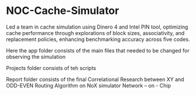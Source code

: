 # NOC-Cache-Simulator

Led a team in cache simulation using Dinero 4 and Intel PIN tool, optimizing cache performance through explorations of block sizes, associativity, and replacement policies, enhancing benchmarking accuracy across five codes.

Here the app folder consists of the main files that needed to be changed for observing the simulation

Projects folder consists of teh scripts 

Report folder consists of the final Correlational Research between XY and ODD-EVEN Routing Algorithm on NoX simulator Network – on - Chip